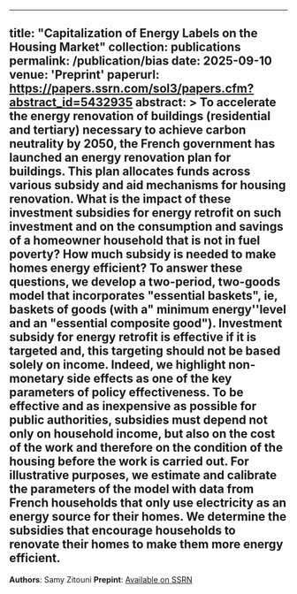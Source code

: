 
---
title: "Capitalization of Energy Labels on the Housing Market"
collection: publications
permalink: /publication/bias
date: 2025-09-10
venue: 'Preprint'
paperurl: https://papers.ssrn.com/sol3/papers.cfm?abstract_id=5432935
abstract: >
To accelerate the energy renovation of buildings (residential and tertiary) necessary to achieve carbon neutrality by 2050, the French government has launched an energy renovation plan for buildings. This plan allocates funds across various subsidy and aid mechanisms for housing renovation. What is the impact of these investment subsidies for energy retrofit on such investment and on the consumption and savings of a homeowner household that is not in fuel poverty? How much subsidy is needed to make homes energy efficient? To answer these questions, we develop a two-period, two-goods model that incorporates "essential baskets", ie, baskets of goods (with a" minimum energy''level and an "essential composite good"). Investment subsidy for energy retrofit is effective if it is targeted and, this targeting should not be based solely on income. Indeed, we highlight non-monetary side effects as one of the key parameters of policy effectiveness. To be effective and as inexpensive as possible for public authorities, subsidies must depend not only on household income, but also on the cost of the work and therefore on the condition of the housing before the work is carried out. For illustrative purposes, we estimate and calibrate the parameters of the model with data from French households that only use electricity as an energy source for their homes. We determine the subsidies that encourage households to renovate their homes to make them more energy efficient.
---

**Authors**: Samy Zitouni
**Prepint**: [Available on SSRN]([https://edf.hal.science/hal-04380709/document](https://papers.ssrn.com/sol3/papers.cfm?abstract_id=5432935))
